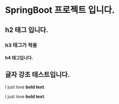 # SpringBoot 프로젝트 입니다.

## h2 태그 입니다.

### h3 태그가 적용

#### h4 태그입니다.

## 글자 강조 테스트입니다.

I just love **bold text**.

I just love __bold text__.
